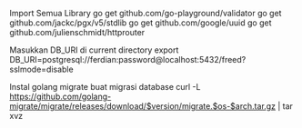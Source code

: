Import Semua Library
go get github.com/go-playground/validator
go get github.com/jackc/pgx/v5/stdlib
go get github.com/google/uuid
go get github.com/julienschmidt/httprouter

Masukkan DB_URI di current directory
export DB_URI=postgresql://ferdian:password@localhost:5432/freed?sslmode=disable

Instal golang migrate buat migrasi database
curl -L https://github.com/golang-migrate/migrate/releases/download/$version/migrate.$os-$arch.tar.gz | tar xvz
